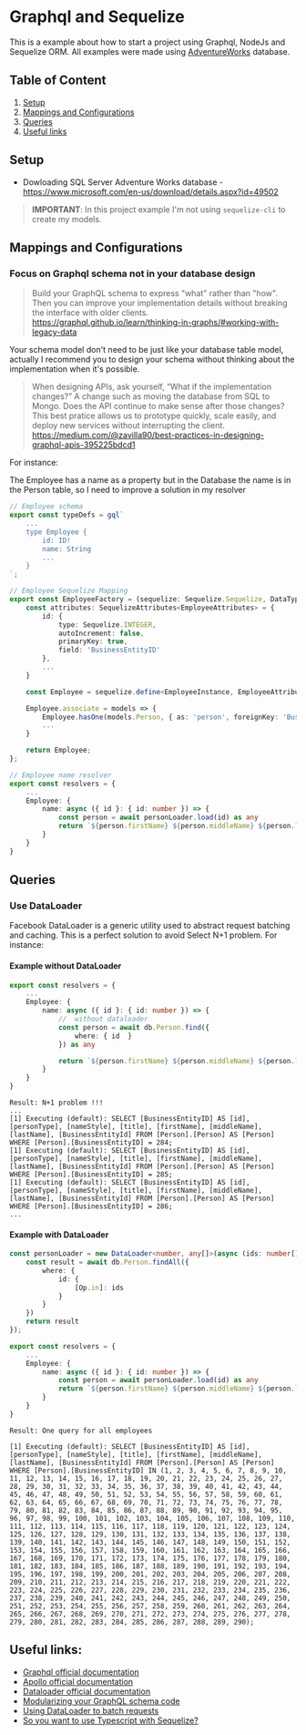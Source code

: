 # Graphql and Sequelize

This is a example about how to start a project using Graphql, NodeJs and Sequelize ORM. All examples were made using [AdventureWorks](https://www.microsoft.com/en-us/download/details.aspx?id=49502) database.


## Table of Content 

1. [Setup](#setup)
1. [Mappings and Configurations](#mappings-and-configurations)
1. [Queries](#queries)
1. [Useful links](#useful-link)

## Setup

* Dowloading SQL Server Adventure Works database - https://www.microsoft.com/en-us/download/details.aspx?id=49502

> **IMPORTANT**: In this project example I'm not using `sequelize-cli` to create my models.

## Mappings and Configurations

### Focus on Graphql schema not in your database design

> Build your GraphQL schema to express "what" rather than "how". Then you can improve your implementation details without breaking the interface with older clients.
https://graphql.github.io/learn/thinking-in-graphs/#working-with-legacy-data

Your schema model don't need to be just like your database table model, actually I recommend you to design your schema without thinking about the implementation when it's possible.

> When designing APIs, ask yourself, “What if the implementation changes?” A change such as moving the database from SQL to Mongo. Does the API continue to make sense after those changes? This best pratice allows us to prototype quickly, scale easily, and deploy new services without interrupting the client.
https://medium.com/@zavilla90/best-practices-in-designing-graphql-apis-395225bdcd1

For instance:

The Employee has a name as a property but in the Database the name is in the Person table, so I need to improve a solution in my resolver

```typescript
// Employee schema
export const typeDefs = gql`
    ...
    type Employee { 
        id: ID!
        name: String 
        ... 
    }
`;

// Employee Sequelize Mapping
export const EmployeeFactory = (sequelize: Sequelize.Sequelize, DataTypes: Sequelize.DataTypes): Sequelize.Model<EmployeeInstance, EmployeeAttributes> => {
    const attributes: SequelizeAttributes<EmployeeAttributes> = {
        id: {
            type: Sequelize.INTEGER,
            autoIncrement: false,
            primaryKey: true,
            field: 'BusinessEntityID'
        },
        ...
    }

    const Employee = sequelize.define<EmployeeInstance, EmployeeAttributes>('Employee', attributes, { schema: 'HumanResources', freezeTableName: true, timestamps: false, });

    Employee.associate = models => {
        Employee.hasOne(models.Person, { as: 'person', foreignKey: 'BusinessEntityId' })
        ...
    }

    return Employee;
};

// Employee name resolver
export const resolvers = {
    ... 
    Employee: {
        name: async ({ id }: { id: number }) => {
            const person = await personLoader.load(id) as any
            return `${person.firstName} ${person.middleName} ${person.lastName}`
        }
    }
}
```



## Queries

### Use DataLoader

Facebook DataLoader is a generic utility used to abstract request batching and caching. This is a perfect solution to avoid Select N+1 problem. For instance:

#### Example without DataLoader
```typescript
export const resolvers = {
    ... 
    Employee: {
        name: async ({ id }: { id: number }) => {
            //  without dataloader
            const person = await db.Person.find({
                where: { id  }
            }) as any

            return `${person.firstName} ${person.middleName} ${person.lastName}`
        }
    }
}
```

```batch 
Result: N+1 problem !!!
...
[1] Executing (default): SELECT [BusinessEntityID] AS [id], [personType], [nameStyle], [title], [firstName], [middleName], [lastName], [BusinessEntityId] FROM [Person].[Person] AS [Person] WHERE [Person].[BusinessEntityID] = 284;
[1] Executing (default): SELECT [BusinessEntityID] AS [id], [personType], [nameStyle], [title], [firstName], [middleName], [lastName], [BusinessEntityId] FROM [Person].[Person] AS [Person] WHERE [Person].[BusinessEntityID] = 285;
[1] Executing (default): SELECT [BusinessEntityID] AS [id], [personType], [nameStyle], [title], [firstName], [middleName], [lastName], [BusinessEntityId] FROM [Person].[Person] AS [Person] WHERE [Person].[BusinessEntityID] = 286;
...
```

#### Example with DataLoader
```typescript
const personLoader = new DataLoader<number, any[]>(async (ids: number[]): Promise<any[]> => {
    const result = await db.Person.findAll({
        where: {
            id: {
                [Op.in]: ids
            }
        }
    })
    return result
});

export const resolvers = {
    ... 
    Employee: {
        name: async ({ id }: { id: number }) => {
            const person = await personLoader.load(id) as any
            return `${person.firstName} ${person.middleName} ${person.lastName}`
        }
    }
}
```

```batch
Result: One query for all employees

[1] Executing (default): SELECT [BusinessEntityID] AS [id], [personType], [nameStyle], [title], [firstName], [middleName], [lastName], [BusinessEntityId] FROM [Person].[Person] AS [Person] WHERE [Person].[BusinessEntityID] IN (1, 2, 3, 4, 5, 6, 7, 8, 9, 10, 11, 12, 13, 14, 15, 16, 17, 18, 19, 20, 21, 22, 23, 24, 25, 26, 27, 28, 29, 30, 31, 32, 33, 34, 35, 36, 37, 38, 39, 40, 41, 42, 43, 44, 45, 46, 47, 48, 49, 50, 51, 52, 53, 54, 55, 56, 57, 58, 59, 60, 61, 62, 63, 64, 65, 66, 67, 68, 69, 70, 71, 72, 73, 74, 75, 76, 77, 78, 79, 80, 81, 82, 83, 84, 85, 86, 87, 88, 89, 90, 91, 92, 93, 94, 95, 96, 97, 98, 99, 100, 101, 102, 103, 104, 105, 106, 107, 108, 109, 110, 111, 112, 113, 114, 115, 116, 117, 118, 119, 120, 121, 122, 123, 124, 125, 126, 127, 128, 129, 130, 131, 132, 133, 134, 135, 136, 137, 138, 139, 140, 141, 142, 143, 144, 145, 146, 147, 148, 149, 150, 151, 152, 153, 154, 155, 156, 157, 158, 159, 160, 161, 162, 163, 164, 165, 166, 167, 168, 169, 170, 171, 172, 173, 174, 175, 176, 177, 178, 179, 180, 181, 182, 183, 184, 185, 186, 187, 188, 189, 190, 191, 192, 193, 194, 195, 196, 197, 198, 199, 200, 201, 202, 203, 204, 205, 206, 207, 208, 209, 210, 211, 212, 213, 214, 215, 216, 217, 218, 219, 220, 221, 222, 223, 224, 225, 226, 227, 228, 229, 230, 231, 232, 233, 234, 235, 236, 237, 238, 239, 240, 241, 242, 243, 244, 245, 246, 247, 248, 249, 250, 251, 252, 253, 254, 255, 256, 257, 258, 259, 260, 261, 262, 263, 264, 265, 266, 267, 268, 269, 270, 271, 272, 273, 274, 275, 276, 277, 278, 279, 280, 281, 282, 283, 284, 285, 286, 287, 288, 289, 290);
```



## Useful links:

* [Graphql official documentation](https://graphql.org/learn/)
* [Apollo official documentation](https://www.apollographql.com/docs/?no-cache=1)
* [Dataloader official documentation](https://github.com/facebook/dataloader)
* [Modularizing your GraphQL schema code](https://blog.apollographql.com/modularizing-your-graphql-schema-code-d7f71d5ed5f2)
* [Using DataLoader to batch requests](https://medium.com/@gajus/using-dataloader-to-batch-requests-c345f4b23433)
* [So you want to use Typescript with Sequelize?](https://vivacitylabs.com/setup-typescript-sequelize/)
